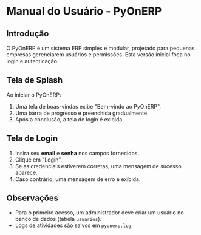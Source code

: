 # Manual do Usuário - PyOnERP

## Introdução
O PyOnERP é um sistema ERP simples e modular, projetado para pequenas empresas gerenciarem usuários e permissões. Esta versão inicial foca no login e autenticação.

## Tela de Splash
Ao iniciar o PyOnERP:
1. Uma tela de boas-vindas exibe "Bem-vindo ao PyOnERP".
2. Uma barra de progresso é preenchida gradualmente.
3. Após a conclusão, a tela de login é exibida.

## Tela de Login
1. Insira seu **email** e **senha** nos campos fornecidos.
2. Clique em "Login".
3. Se as credenciais estiverem corretas, uma mensagem de sucesso aparece.
4. Caso contrário, uma mensagem de erro é exibida.

## Observações
- Para o primeiro acesso, um administrador deve criar um usuário no banco de dados (tabela `usuarios`).
- Logs de atividades são salvos em `pyonerp.log`.